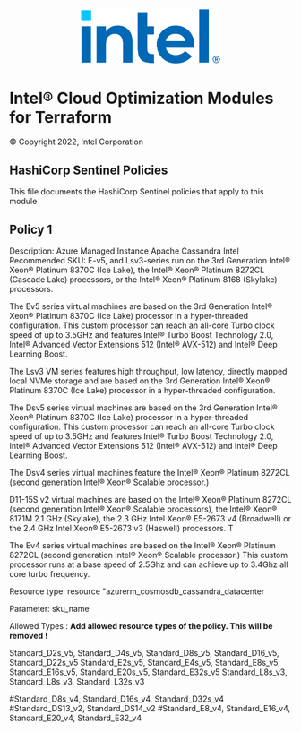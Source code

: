 <p align="center">
  <img src="./images/logo-classicblue-800px.png" alt="Intel Logo" width="250"/>
</p>

# Intel® Cloud Optimization Modules for Terraform  

© Copyright 2022, Intel Corporation

## HashiCorp Sentinel Policies

This file documents the HashiCorp Sentinel policies that apply to this module

## Policy 1

Description: Azure Managed Instance Apache Cassandra Intel Recommended SKU: E-v5, and Lsv3-series run on the 3rd Generation Intel® Xeon® Platinum 8370C (Ice Lake), the Intel® Xeon® Platinum 8272CL (Cascade Lake) processors, or the Intel® Xeon® Platinum 8168 (Skylake) processors.

The Ev5 series virtual machines are based on the 3rd Generation Intel® Xeon® Platinum 8370C (Ice Lake) processor in a hyper-threaded configuration. This custom processor can reach an all-core Turbo clock speed of up to 3.5GHz and features Intel® Turbo Boost Technology 2.0, Intel® Advanced Vector Extensions 512 (Intel® AVX-512) and Intel® Deep Learning Boost.

The Lsv3 VM series features high throughput, low latency, directly mapped local NVMe storage and are based on the 3rd Generation Intel® Xeon® Platinum 8370C (Ice Lake) processor in a hyper-threaded configuration. 

The Dsv5 series virtual machines are based on the 3rd Generation Intel® Xeon® Platinum 8370C (Ice Lake) processor in a hyper-threaded configuration. This custom processor can reach an all-core Turbo clock speed of up to 3.5GHz and features Intel® Turbo Boost Technology 2.0, Intel® Advanced Vector Extensions 512 (Intel® AVX-512) and Intel® Deep Learning Boost.

The Dsv4 series virtual machines feature the Intel® Xeon® Platinum 8272CL (second generation Intel® Xeon® Scalable processor.) 

D11-15S v2 virtual machines are based on the Intel® Xeon® Platinum 8272CL (second generation Intel® Xeon® Scalable processors), the Intel® Xeon® 8171M 2.1 GHz (Skylake), the 2.3 GHz Intel Xeon® E5-2673 v4 (Broadwell) or the 2.4 GHz Intel Xeon® E5-2673 v3 (Haswell) processors. T

The Ev4 series virtual machines are based on the Intel® Xeon® Platinum 8272CL (second generation Intel® Xeon® Scalable processor.) This custom processor runs at a base speed of 2.5Ghz and can achieve up to 3.4Ghz all core turbo frequency.


Resource type:  resource "azurerm_cosmosdb_cassandra_datacenter


Parameter:  sku_name

Allowed Types :  **Add allowed resource types of the policy. This will be removed !**

Standard_D2s_v5, Standard_D4s_v5, Standard_D8s_v5, Standard_D16_v5, Standard_D22s_v5
Standard_E2s_v5, Standard_E4s_v5, Standard_E8s_v5, Standard_E16s_v5, Standard_E20s_v5, Standard_E32s_v5
Standard_L8s_v3, Standard_L8s_v3, Standard_L32s_v3

#Standard_D8s_v4, Standard_D16s_v4, Standard_D32s_v4 
#Standard_DS13_v2, Standard_DS14_v2 
#Standard_E8_v4, Standard_E16_v4, Standard_E20_v4, Standard_E32_v4

